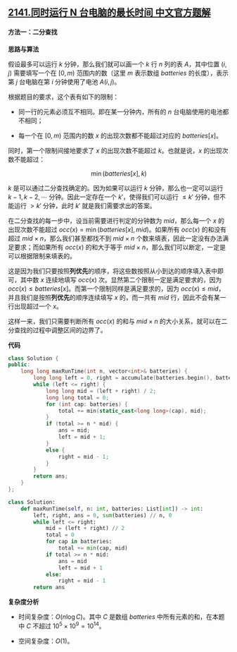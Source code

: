 ## [2141.同时运行 N 台电脑的最长时间 中文官方题解](https://leetcode.cn/problems/maximum-running-time-of-n-computers/solutions/100000/tong-shi-yun-xing-n-tai-dian-nao-de-zui-ozvvu)
#### 方法一：二分查找

**思路与算法**

假设最多可以运行 $k$ 分钟，那么我们就可以画一个 $k$ 行 $n$ 列的表 $A$，其中位置 $(i, j)$ 需要填写一个在 $[0, m)$ 范围内的数（这里 $m$ 表示数组 $\textit{batteries}$ 的长度），表示第 $j$ 台电脑在第 $i$ 分钟使用了电池 $A(i, j)$。

根据题目的要求，这个表有如下的限制：

- 同一行的元素必须互不相同。即在某一分钟内，所有的 $n$ 台电脑使用的电池都不相同；

- 每一个在 $[0, m)$ 范围内的数 $x$ 的出现次数都不能超过对应的 $\textit{batteries}[x]$。

同时，第一个限制间接地要求了 $x$ 的出现次数不能超过 $k$。也就是说，$x$ 的出现次数不能超过：

$$
\min(\textit{batteries}[x], k)
$$

$k$ 是可以通过二分查找确定的。因为如果可以运行 $k$ 分钟，那么也一定可以运行 $k-1, k-2, \cdots$ 分钟。因此一定存在一个 $k'$，使得我们可以运行 $\leq k'$ 分钟，但不能运行 $> k'$ 分钟，此时 $k'$ 就是我们需要求出的答案。

在二分查找的每一步中，设当前需要进行判定的分钟数为 $\textit{mid}$，那么每一个 $x$ 的出现次数不能超过 $\textit{occ}(x) = \min(\textit{batteries}[x], \textit{mid})$。如果所有 $\textit{occ}(x)$ 的和没有超过 $\textit{mid} \times n$，那么我们甚至都找不到 $\textit{mid} \times n$ 个数来填表，因此一定没有办法满足要求；而如果所有 $\textit{occ}(x)$ 的和大于等于 $\textit{mid} \times n$，那么我们可以断定，一定是可以根据限制来填表的。

这是因为我们只要按照**列优先**的顺序，将这些数按照从小到达的顺序填入表中即可，其中数 $x$ 连续地填写 $\textit{occ}(x)$ 次。显然第二个限制一定是满足要求的，因为 $\textit{occ}(x) \leq \textit{batteries}[x]$。而第一个限制同样是满足要求的，因为 $\textit{occ}(x) \leq \textit{mid}$，并且我们是按照**列优先**的顺序连续填写 $x$ 的，而一共有 $\textit{mid}$ 行，因此不会有某一行出现超过一个 $x$。

这样一来，我们只需要判断所有 $\textit{occ}(x)$ 的和与 $\textit{mid} \times n$ 的大小关系，就可以在二分查找的过程中调整区间的边界了。

**代码**

```C++ [sol1-C++]
class Solution {
public:
    long long maxRunTime(int n, vector<int>& batteries) {
        long long left = 0, right = accumulate(batteries.begin(), batteries.end(), 0LL) / n, ans = 0;
        while (left <= right) {
            long long mid = (left + right) / 2;
            long long total = 0;
            for (int cap: batteries) {
                total += min(static_cast<long long>(cap), mid);
            }
            if (total >= n * mid) {
                ans = mid;
                left = mid + 1;
            }
            else {
                right = mid - 1;
            }
        }
        return ans;
    }
};
```

```Python [sol1-Python3]
class Solution:
    def maxRunTime(self, n: int, batteries: List[int]) -> int:
        left, right, ans = 0, sum(batteries) // n, 0
        while left <= right:
            mid = (left + right) // 2
            total = 0
            for cap in batteries:
                total += min(cap, mid)
            if total >= n * mid:
                ans = mid
                left = mid + 1
            else:
                right = mid - 1
        return ans
```

**复杂度分析**

- 时间复杂度：$O(n \log C)$。其中 $C$ 是数组 $\textit{batteries}$ 中所有元素的和，在本题中 $C$ 不超过 $10^5 \times 10^9 = 10^{14}$。

- 空间复杂度：$O(1)$。